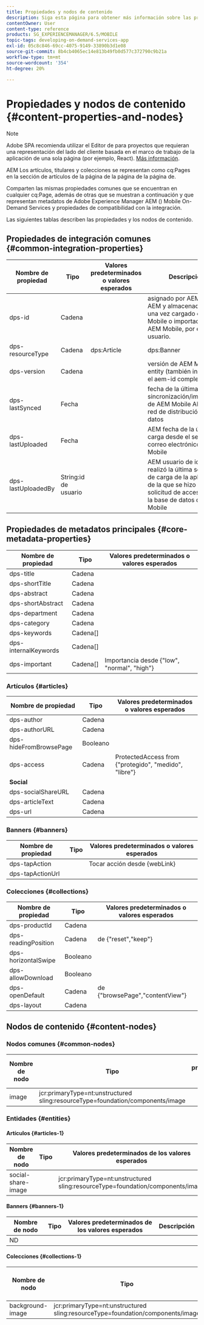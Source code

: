 ```yaml
---
title: Propiedades y nodos de contenido
description: Siga esta página para obtener más información sobre las propiedades y los nodos de contenido.
contentOwner: User
content-type: reference
products: SG_EXPERIENCEMANAGER/6.5/MOBILE
topic-tags: developing-on-demand-services-app
exl-id: 05c8c846-69cc-4075-9149-33890b3d1e08
source-git-commit: 8b4cb4065ec14e813b49fb0d577c372790c9b21a
workflow-type: tm+mt
source-wordcount: '354'
ht-degree: 20%

---
```


# Propiedades y nodos de contenido {#content-properties-and-nodes}

>[!NOTE]
>
>Adobe SPA recomienda utilizar el Editor de para proyectos que requieran una representación del lado del cliente basada en el marco de trabajo de la aplicación de una sola página (por ejemplo, React). [Más información](/help/sites-developing/spa-overview.md).

AEM Los artículos, titulares y colecciones se representan como cq:Pages en la sección de artículos de la página de la página de la página de.

Comparten las mismas propiedades comunes que se encuentran en cualquier cq:Page, además de otras que se muestran a continuación y que representan metadatos de Adobe Experience Manager AEM () Mobile On-Demand Services y propiedades de compatibilidad con la integración.

Las siguientes tablas describen las propiedades y los nodos de contenido.

## Propiedades de integración comunes {#common-integration-properties}

| **Nombre de propiedad** | **Tipo** | **Valores predeterminados o valores esperados** | **Descripción** |
|---|---|---|---|
| dps-id | Cadena |  | asignado por AEM Mobile AEM y almacenado por una vez cargado en AEM Mobile o importado desde AEM Mobile, por el usuario. |
| dps-resourceType | Cadena | dps:Article | dps:Banner | dps:Collection | propiedad de tipo de entidad |
| dps-version | Cadena |  | versión de AEM Mobile entity (también incluida en el aem-id completo) |
| dps-lastSynced | Fecha |  | fecha de la última sincronización/importación de AEM Mobile AEM a la red de distribución de datos |
| dps-lastUploaded | Fecha |  | AEM fecha de la última carga desde el servidor de correo electrónico a AEM Mobile |
| dps-lastUploadedBy | String:id de usuario |  | AEM usuario de id que realizó la última solicitud de carga de la aplicación de la que se hizo la solicitud de acceso desde la base de datos de a AEM Mobile |

## Propiedades de metadatos principales {#core-metadata-properties}

| Nombre de propiedad | Tipo | Valores predeterminados o valores esperados |
|--- |--- |--- |
| dps-title | Cadena |  |
| dps-shortTitle | Cadena |  |
| dps-abstract | Cadena |  |
| dps-shortAbstract | Cadena |  |
| dps-department | Cadena |  |
| dps-category | Cadena |  |
| dps-keywords | Cadena[] |  |
| dps-internalKeywords | Cadena[] |  |
| dps-important | Cadena[] | Importancia desde {&quot;low&quot;, &quot;normal&quot;, &quot;high&quot;} |

### Artículos {#articles}

| **Nombre de propiedad** | **Tipo** | **Valores predeterminados o valores esperados** |
|---|---|---|
| dps-author | Cadena |  |
| dps-authorURL | Cadena |  |
| dps-hideFromBrowsePage | Booleano |  |
| dps-access | Cadena | ProtectedAccess from {&quot;protegido&quot;, &quot;medido&quot;, &quot;libre&quot;} |
| **Social** |  |  |
| dps-socialShareURL | Cadena |  |
| dps-articleText | Cadena |  |
| dps-url | Cadena |  |

### Banners {#banners}

| **Nombre de propiedad** | **Tipo** | **Valores predeterminados o valores esperados** |
|---|---|---|
| dps-tapAction |  | Tocar acción desde {webLink} |
| dps-tapActionUrl |  |  |

### Colecciones {#collections}

| Nombre de propiedad | Tipo | Valores predeterminados o valores esperados |
|--- |--- |--- |
| dps-productId | Cadena |  |
| dps-readingPosition | Cadena | de {&quot;reset&quot;,&quot;keep&quot;} |
| dps-horizontalSwipe | Booleano |  |
| dps-allowDownload | Booleano |  |
| dps-openDefault | Cadena | de {&quot;browsePage&quot;,&quot;contentView&quot;} |
| dps-layout | Cadena |  |

## Nodos de contenido {#content-nodes}

### Nodos comunes {#common-nodes}

| Nombre de nodo | Tipo | Valores predeterminados o valores esperados | Descripción |
|--- |--- |--- |--- |
| image | jcr:primaryType=nt:unstructured <br> sling:resourceType=foundation/components/image |  |  |

### Entidades {#entities}

#### Artículos {#articles-1}

| Nombre de nodo | Tipo | Valores predeterminados de los valores esperados | Descripción |
|--- |--- |--- |--- |
| social-share-image |  | jcr:primaryType=nt:unstructured <br> sling:resourceType=foundation/components/image |  |

#### Banners {#banners-1}

| Nombre de nodo | Tipo | Valores predeterminados de los valores esperados | Descripción |
|---|---|---|---|
| ND |  |  |  |

#### Colecciones {#collections-1}

| Nombre de nodo | Tipo | Valores predeterminados de los valores esperados | Descripción |
|--- |--- |--- |--- |
| background-image | jcr:primaryType=nt:unstructured <br> sling:resourceType=foundation/components/image |  |  |
